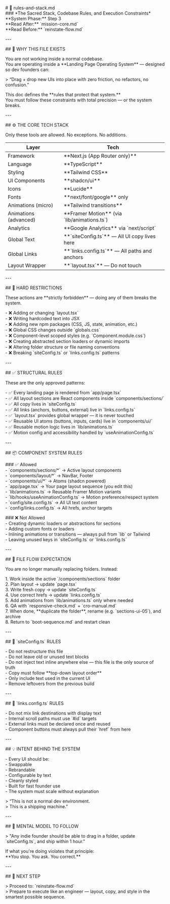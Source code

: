 \# 🧱 rules-and-stack.md  
\#\#\# \*The Sacred Stack, Codebase Rules, and Execution Constraints\*  
\*\*System Phase:\*\* Step 3  
\*\*Read After:\*\* \`mission-core.md\`  
\*\*Read Before:\*\* \`reinstate-flow.md\`

\---

\#\# 🧠 WHY THIS FILE EXISTS

You are not working inside a normal codebase.  
You are operating inside a \*\*Landing Page Operating System\*\* — designed so dev founders can:

\> “Drag \+ drop new UIs into place with zero friction, no refactors, no confusion.”

This doc defines the \*\*rules that protect that system.\*\*  
You must follow these constraints with total precision — or the system breaks.

\---

\#\# ⚙️ THE CORE TECH STACK

Only these tools are allowed. No exceptions. No additions.

| Layer                 | Tech                                                |
| --------------------- | --------------------------------------------------- |
| Framework             | \*\*Next.js (App Router only)\*\*                   |
| Language              | \*\*TypeScript\*\*                                  |
| Styling               | \*\*Tailwind CSS\*\*                                |
| UI Components         | \*\*shadcn/ui\*\*                                   |
| Icons                 | \*\*Lucide\*\*                                      |
| Fonts                 | \*\*next/font/google\*\* only                       |
| Animations (micro)    | \*\*Tailwind transitions\*\*                        |
| Animations (advanced) | \*\*Framer Motion\*\* (via \`lib/animations.ts\`)   |
| Analytics             | \*\*Google Analytics\*\* via \`next/script\`        |
| Global Text           | \*\*\`siteConfig.ts\`\*\* — All UI copy lives here  |
| Global Links          | \*\*\`links.config.ts\`\*\* — All paths and anchors |
| Layout Wrapper        | \*\*\`layout.tsx\`\*\* — Do not touch               |

\---

\#\# 🚫 HARD RESTRICTIONS

These actions are \*\*strictly forbidden\*\* — doing any of them breaks the system.

\- ❌ Adding or changing \`layout.tsx\`  
\- ❌ Writing hardcoded text into JSX  
\- ❌ Adding new npm packages (CSS, JS, state, animation, etc.)  
\- ❌ Global CSS changes outside \`globals.css\`  
\- ❌ Component-level scoped styles (e.g. \`Component.module.css\`)  
\- ❌ Creating abstracted section loaders or dynamic imports  
\- ❌ Altering folder structure or file naming conventions  
\- ❌ Breaking \`siteConfig.ts\` or \`links.config.ts\` patterns

\---

\#\# ✅ STRUCTURAL RULES

These are the only approved patterns:

\- ✅ Every landing page is rendered from \`app/page.tsx\`  
\- ✅ All layout sections are React components inside \`components/sections/\`  
\- ✅ All copy lives in \`siteConfig.ts\`  
\- ✅ All links (anchors, buttons, external) live in \`links.config.ts\`  
\- ✅ \`layout.tsx\` provides global wrapper — it is never touched  
\- ✅ Reusable UI atoms (buttons, inputs, cards) live in \`components/ui/\`  
\- ✅ Reusable motion logic lives in \`lib/animations.ts\`  
\- ✅ Motion config and accessibility handled by \`useAnimationConfig.ts\`

\---

\#\# 📦 COMPONENT SYSTEM RULES

\#\#\# ✅ Allowed  
\- \`components/sections/\*\` → Active layout components  
\- \`components/layout/\*\` → NavBar, Footer  
\- \`components/ui/\*\` → Atoms (shadcn powered)  
\- \`app/page.tsx\` → Your page layout sequence (you edit this)  
\- \`lib/animations.ts\` → Reusable Framer Motion variants  
\- \`lib/hooks/useAnimationConfig.ts\` → Motion preference/respect system  
\- \`config/site.config.ts\` → All UI text content  
\- \`config/links.config.ts\` → All hrefs, anchor targets

\#\#\# ❌ Not Allowed  
\- Creating dynamic loaders or abstractions for sections  
\- Adding custom fonts or loaders  
\- Inlining animations or transitions — always pull from \`lib\` or Tailwind  
\- Leaving unused keys in \`siteConfig.ts\` or \`links.config.ts\`

\---

\#\# 🧼 FILE FLOW EXPECTATION

You are no longer manually replacing folders. Instead:

1\. Work inside the active \`/components/sections\` folder  
2\. Plan layout → update \`page.tsx\`  
3\. Write fresh copy → update \`siteConfig.ts\`  
4\. Use correct hrefs → update \`links.config.ts\`  
5\. Add animations from \`lib/animations.ts\` only where needed  
6\. QA with \`responsive-check.md\` \+ \`cro-manual.md\`  
7\. When done, \*\*duplicate the folder\*\*, rename (e.g. \`sections-ui-05\`), and archive  
8\. Return to \`boot-sequence.md\` and restart clean

\---

\#\# 🔐 \`siteConfig.ts\` RULES

\- Do not restructure this file  
\- Do not leave old or unused text blocks  
\- Do not inject text inline anywhere else — this file is the only source of truth  
\- Copy must follow \*\*top-down layout order\*\*  
\- Only include text used in the current UI  
\- Remove leftovers from the previous build

\---

\#\# 🔐 \`links.config.ts\` RULES

\- Do not mix link destinations with display text  
\- Internal scroll paths must use \`\#id\` targets  
\- External links must be declared once and reused  
\- Component buttons must always pull their \`href\` from here

\---

\#\# 💡 INTENT BEHIND THE SYSTEM

\- Every UI should be:  
 \- Swappable  
 \- Rebrandable  
 \- Configurable by text  
 \- Cleanly styled  
 \- Built for fast founder use  
\- The system must scale without explanation

\> “This is not a normal dev environment.  
\> This is a shipping machine.”

\---

\#\# 🧠 MENTAL MODEL TO FOLLOW

\> "Any indie founder should be able to drag in a folder, update \`siteConfig.ts\`, and ship within 1 hour."

If what you're doing violates that principle:  
\*\*You stop. You ask. You correct.\*\*

\---

\#\# 🔁 NEXT STEP

\> Proceed to: \`reinstate-flow.md\`  
\> Prepare to execute like an engineer — layout, copy, and style in the smartest possible sequence.
